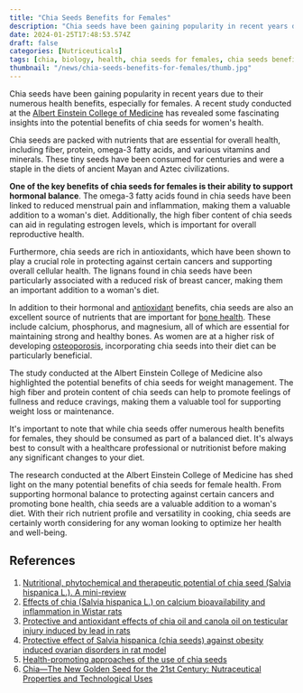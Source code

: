 ```yaml
---
title: "Chia Seeds Benefits for Females"
description: "Chia seeds have been gaining popularity in recent years due to their numerous health benefits, especially for females. A recent study conducted at the Albert Einstein College of Medicine has revealed some fascinating insights into the potential benefits of chia seeds for women's health."
date: 2024-01-25T17:48:53.574Z
draft: false
categories: [Nutriceuticals]
tags: [chia, biology, health, chia seeds for females, chia seeds benefits for females, reduced menstrual pain, estrogen levels, bone health,osteoporosis, weight management, chia seeds omega 3, chiaseeds, chia seeds fiber,chia seeds protein, chia seeds for weight loss, chia seeds and, chia s, chia food ]
thumbnail: "/news/chia-seeds-benefits-for-females/thumb.jpg"
---
```


Chia seeds have been gaining popularity in recent years due to their numerous health benefits, especially for females. A recent study conducted at the [Albert Einstein College of Medicine](https://einsteinmed.edu/) has revealed some fascinating insights into the potential benefits of chia seeds for women's health.

Chia seeds are packed with nutrients that are essential for overall health, including fiber, protein, omega-3 fatty acids, and various vitamins and minerals. These tiny seeds have been consumed for centuries and were a staple in the diets of ancient Mayan and Aztec civilizations.

**One of the key benefits of chia seeds for females is their ability to support hormonal balance**. The omega-3 fatty acids found in chia seeds have been linked to reduced menstrual pain and inflammation, making them a valuable addition to a woman's diet. Additionally, the high fiber content of chia seeds can aid in regulating estrogen levels, which is important for overall reproductive health.

Furthermore, chia seeds are rich in antioxidants, which have been shown to play a crucial role in protecting against certain cancers and supporting overall cellular health. The lignans found in chia seeds have been particularly associated with a reduced risk of breast cancer, making them an important addition to a woman's diet.

In addition to their hormonal and [antioxidant](https://en.wikipedia.org/wiki/Antioxidant) benefits, chia seeds are also an excellent source of nutrients that are important for [bone health](https://en.wikipedia.org/wiki/Bone_health). These include calcium, phosphorus, and magnesium, all of which are essential for maintaining strong and healthy bones. As women are at a higher risk of developing [osteoporosis](https://en.wikipedia.org/wiki/Osteoporosis), incorporating chia seeds into their diet can be particularly beneficial.

The study conducted at the Albert Einstein College of Medicine also highlighted the potential benefits of chia seeds for weight management. The high fiber and protein content of chia seeds can help to promote feelings of fullness and reduce cravings, making them a valuable tool for supporting weight loss or maintenance.

It's important to note that while chia seeds offer numerous health benefits for females, they should be consumed as part of a balanced diet. It's always best to consult with a healthcare professional or nutritionist before making any significant changes to your diet.

The research conducted at the Albert Einstein College of Medicine has shed light on the many potential benefits of chia seeds for female health. From supporting hormonal balance to protecting against certain cancers and promoting bone health, chia seeds are a valuable addition to a woman's diet. With their rich nutrient profile and versatility in cooking, chia seeds are certainly worth considering for any woman looking to optimize her health and well-being.

## References

1. [Nutritional, phytochemical and therapeutic potential of chia seed (Salvia hispanica L.). A mini-review](https://doi.org/10.1016/j.fhfh.2021.100010)
2. [Effects of chia (Salvia hispanica L.) on calcium bioavailability and inflammation in Wistar rats](https://doi.org/10.1016/j.foodres.2018.08.078)
3. [Protective and antioxidant effects of chia oil and canola oil on testicular injury induced by lead in rats](https://doi.org/10.1016/j.jksus.2023.102894)
4. [Protective effect of Salvia hispanica (chia seeds) against obesity induced ovarian disorders in rat model](https://doi.org/10.1016/j.tice.2023.102156)
5. [Health-promoting approaches of the use of chia seeds](https://doi.org/10.1016/j.jff.2023.105480)
6. [Chia—The New Golden Seed for the 21st Century: Nutraceutical Properties and Technological Uses](https://doi.org/10.1016/B978-0-323-91652-3.00005-8)